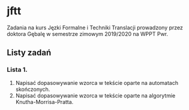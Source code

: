 # jftt
Zadania na kurs Jęzki Formalne i Techniki Translacji prowadzony przez doktora Gębalę w semestrze zimowym 2019/2020 na WPPT Pwr.

## Listy zadań
### Lista 1.
1. Napisać dopasowywanie wzorca w tekście oparte na automatach skończonych.
2. Napisać dopasowywanie wzorca w tekście oparte na algorytmie Knutha-Morrisa-Pratta.
